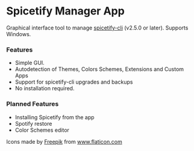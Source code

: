 # Spicetify Manager App
Graphical interface tool to manage <a href="https://github.com/khanhas/spicetify-cli">spicetify-cli</a> (v2.5.0 or later). Supports Windows.

### Features
 - Simple GUI.
 - Autodetection of Themes, Colors Schemes, Extensions and Custom Apps
 - Support for spicetify-cli upgrades and backups
 - No installation required.

### Planned Features
 - Installing Spicetify from the app
 - Spotify restore
 - Color Schemes editor


<div>Icons made by <a href="https://www.freepik.com" title="Freepik">Freepik</a> from <a href="https://www.flaticon.com/" title="Flaticon">www.flaticon.com</a></div>
